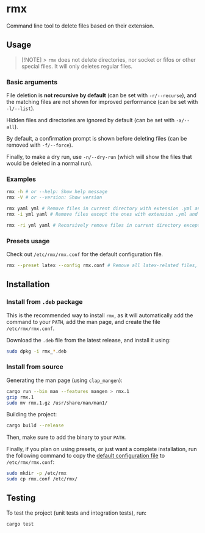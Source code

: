 # rmx

Command line tool to delete files based on their extension.

## Usage

> [!NOTE] > `rmx` does not delete directories, nor socket or fifos or other special files. It will only deletes regular files.

### Basic arguments

File deletion is **not recursive by default** (can be set with `-r/--recurse`), and the matching files are not shown for improved performance (can be set with `-l/--list`).

Hidden files and directories are ignored by default (can be set with `-a/--all`).

By default, a confirmation prompt is shown before deleting files (can be removed with `-f/--force`).

Finally, to make a dry run, use `-n/--dry-run` (which will show the files that would be deleted in a normal run).

### Examples

```bash
rmx -h # or --help: Show help message
rmx -V # or --version: Show version

rmx yaml yml # Remove files in current directory with extension .yml and .yaml
rmx -i yml yaml # Remove files except the ones with extension .yml and .yaml

rmx -ri yml yaml # Recursively remove files in current directory except the ones with extension .yml and .yaml
```

### Presets usage

Check out `/etc/rmx/rmx.conf` for the default configuration file.

```bash
rmx --preset latex --config rmx.conf # Remove all latex-related files, specified in rmx.conf
```

## Installation

### Install from `.deb` package

This is the recommended way to install `rmx`, as it will automatically add the command to your `PATH`, add the man page, and create the file `/etc/rmx/rmx.conf`.

Download the `.deb` file from the latest release, and install it using:

```bash
sudo dpkg -i rmx_*.deb
```

### Install from source

Generating the man page (using `clap_mangen`):

```bash
cargo run --bin man --features mangen > rmx.1
gzip rmx.1
sudo mv rmx.1.gz /usr/share/man/man1/
```

Building the project:

```bash
cargo build --release
```

Then, make sure to add the binary to your `PATH`.

Finally, if you plan on using presets, or just want a complete installation, run the following command to copy the [default configuration file](rmx.conf) to `/etc/rmx/rmx.conf`:

```bash
sudo mkdir -p /etc/rmx
sudo cp rmx.conf /etc/rmx/
```

## Testing

To test the project (unit tests and integration tests), run:

```bash
cargo test
```
